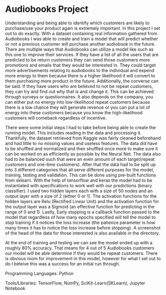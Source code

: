 # Audiobooks Project

Understanding and being able to identify which customers are likely to purchase/use your product again is extremely important. In this project I set out to do exactly. With a dataset containing real information gathered from Audiobooks I was able to create and train a model that will predict whether or not a previous customer will purchase another audiobook in the future. There are multiple ways that Audiobooks can utilize a model like such as this one to improve their services. 
If they have a list of all the users that are predicted to be return customers they can send those customers more promotions and emails that they would be interested in. They could target more advertisements relating to audiobooks to the individual and expend more energy to them because there is a higher likelihood it will convert to them purchasing more product in the future. Additionally, the converse can be said. If they have users who are believed to not be repeat customers, they can try and find out why that is and change it. This can be achieved through surveys or questionnaires. It also depends on the company, you can either put no energy into low-likelihood repeat customers because there is a low chance they will generate revenue or you can put a lot of energy into these customers because you know the high-likelihood customers will comeback regardless of incentive.

There were some initial steps I had to take before being able to create the running model. This includes reading in the data and processing it. Thankfully, the dataset retrieved from Kaggle was fairly cleaned beforehand and had little to no missing values and useless features. The data did have to be shuffled and normalized and then shuffled once more to make sure it can be worked on as efficiently as possible by the Neural Net. The data also had to be balanced such that were an even amount of each target(repeat customers and one-time customers). After that the data had to be split up into 3 different categories that all serve different purposes for the model, training, testing and validation. This can be done using pre-built functions from sklearn. With the help of tensorflow and keras the model had to be instantiated with specifications to work well with our predictions (binary classifier). I used two hidden layers each with a size of 50 nodes and an output layer with a size of 2 (either 0 or 1). The activation functions for the hidden layers are Relu (Rectified Linear Unit) and the activation function for the output layer was a Sigmoid (an effective function for predicting in the range of 0 and 1). Lastly, Early stopping is a callback function passed to the model that regardless of how many epochs specified will tell the model to stop training if it notices the loss increase (the patience parameter is how many times it has to notice the loss increase before stopping). A screenshot of the head of the data for those interested is also available in the directory.

At the end of training and testing we can see the model ended up with a roughly 80% accuracy. That means for  4 out of 5 Audiobooks customers our model will be able determine if they would be repeat customers. There is obvious room for improvement in this model, however for what I set out to do I beleive this was a success for an initial run through.

Programming Languages: Python

Tools/Libraries: TensorFlow, NumPy, SciKit-Learn(SKLearn), Jupyter Notebook
